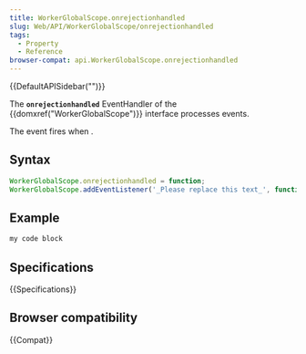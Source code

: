 ```yaml
---
title: WorkerGlobalScope.onrejectionhandled
slug: Web/API/WorkerGlobalScope/onrejectionhandled
tags:
  - Property
  - Reference
browser-compat: api.WorkerGlobalScope.onrejectionhandled
---
```

{{DefaultAPISidebar("")}}

The **`onrejectionhandled`** EventHandler of the {{domxref("WorkerGlobalScope")}} interface processes  events.

The  event fires when .

## Syntax

```js
WorkerGlobalScope.onrejectionhandled = function;
WorkerGlobalScope.addEventListener('_Please replace this text_', function);
```

## Example

```js
my code block
```

## Specifications

{{Specifications}}

## Browser compatibility

{{Compat}}

